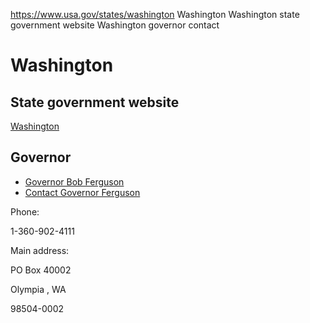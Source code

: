 

https://www.usa.gov/states/washington
Washington
Washington state government website
Washington governor contact

Washington
==========

State government website
------------------------

[Washington](https://wa.gov/)

Governor
--------

* [Governor Bob Ferguson](https://governor.wa.gov/)
* [Contact Governor Ferguson](https://governor.wa.gov/contacting-governor/contacting-governors-office)

Phone:

1-360-902-4111

Main address:

PO Box 40002

Olympia
,
WA

98504-0002
